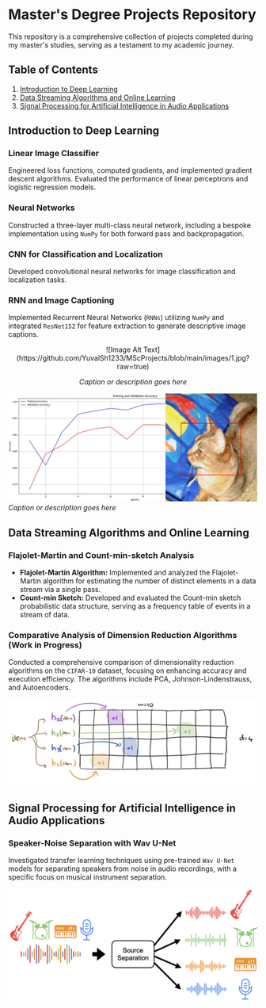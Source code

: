 # Master's Degree Projects Repository

This repository is a comprehensive collection of projects completed during my master's studies, serving as a testament to my academic journey.

## Table of Contents
1. [Introduction to Deep Learning](#introduction-to-deep-learning)
2. [Data Streaming Algorithms and Online Learning](#data-streaming-algorithms-and-online-learning)
3. [Signal Processing for Artificial Intelligence in Audio Applications](#signal-processing-for-artificial-intelligence-in-audio-applications)


## Introduction to Deep Learning <a name="introduction-to-deep-learning"></a>

### Linear Image Classifier
Engineered loss functions, computed gradients, and implemented gradient descent algorithms. Evaluated the performance of linear perceptrons and logistic regression models.

### Neural Networks
Constructed a three-layer multi-class neural network, including a bespoke implementation using `NumPy` for both forward pass and backpropagation.

### CNN for Classification and Localization
Developed convolutional neural networks for image classification and localization tasks.

### RNN and Image Captioning
Implemented Recurrent Neural Networks (`RNNs`) utilizing `NumPy` and integrated `ResNet152` for feature extraction to generate descriptive image captions.

<div style="text-align:center">
  ![Image Alt Text](https://github.com/YuvalSh1233/MScProjects/blob/main/images/1.jpg?raw=true)
  <p style="font-style:italic">Caption or description goes here</p>
</div>

![Alt text](https://github.com/YuvalSh1233/MScProjects/blob/main/images/1.jpg?raw=true)
*Caption or description goes here*

## Data Streaming Algorithms and Online Learning <a name="data-streaming-algorithms-and-online-learning"></a>

### Flajolet-Martin and Count-min-sketch Analysis
- **Flajolet-Martin Algorithm:** Implemented and analyzed the Flajolet-Martin algorithm for estimating the number of distinct elements in a data stream via a single pass.
- **Count-min Sketch:** Developed and evaluated the Count-min sketch probabilistic data structure, serving as a frequency table of events in a stream of data.

### Comparative Analysis of Dimension Reduction Algorithms (Work in Progress)
Conducted a comprehensive comparison of dimensionality reduction algorithms on the `CIFAR-10` dataset, focusing on enhancing accuracy and execution efficiency. The algorithms include PCA, Johnson-Lindenstrauss, and Autoencoders.

![Alt text](https://github.com/YuvalSh1233/MScProjects/blob/main/images/3.png?raw=true)

## Signal Processing for Artificial Intelligence in Audio Applications <a name="signal-processing-for-artificial-intelligence-in-audio-applications"></a>

### Speaker-Noise Separation with Wav U-Net
Investigated transfer learning techniques using pre-trained `Wav U-Net` models for separating speakers from noise in audio recordings, with a specific focus on musical instrument separation.

![Alt text](https://github.com/YuvalSh1233/MScProjects/blob/main/images/2.png?raw=true)
